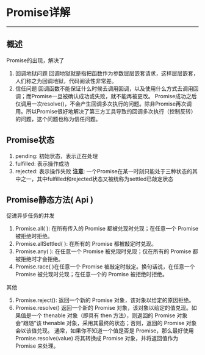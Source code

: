 # Promise详解
***
## 概述
Promise的出现，解决了
1. 回调地狱问题
回调地狱就是指把函数作为参数层层嵌套请求，这样层层嵌套，人们称之为回调地狱，代码阅读性非常差。
2. 信任问题
回调函数不能保证什么时候去调用回调，以及使用什么方式去调用回调；而Promise一旦被确认成功或失败，就不能再被更改。
Promise成功之后仅调用一次resolve()，不会产生回调多次执行的问题。除非Promise再次调用。所以Promise很好地解决了第三方工具导致的回调多次执行（控制反转）的问题，这个问题也称为信任问题。
## Promise状态
1. pending: 初始状态，表示正在处理
2. fulfilled: 表示操作成功
3. rejected: 表示操作失败
**注意**: 一个Promise在某一时刻只能处于三种状态的其中之一，其中fulfilled和rejected状态又被统称为settled已敲定状态
## Promise静态方法( Api )
促进异步任务的并发
1. Promise.all( ): 在所有传入的 Promise 都被兑现时兑现；在任意一个 Promise 被拒绝时拒绝。
2. Promise.allSettled( ): 在所有的 Promise 都被敲定时兑现。
3. Promise.any( ): 在任意一个 Promise 被兑现时兑现；仅在所有的 Promise 都被拒绝时才会拒绝。
4. Promise.race( )在任意一个 Promise 被敲定时敲定。换句话说，在任意一个 Promise 被兑现时兑现；在任意一个的 Promise 被拒绝时拒绝。

其他

5. Promise.reject(): 返回一个新的 Promise 对象，该对象以给定的原因拒绝。
6. Promise.resolve()
返回一个新的 Promise 对象，该对象以给定的值兑现。如果值是一个 thenable 对象（即具有 then 方法），则返回的 Promise 对象会“跟随”该 thenable 对象，采用其最终的状态；否则，返回的 Promise 对象会以该值兑现。
通常，如果你不知道一个值是否是 Promise，那么最好使用 Promise.resolve(value) 将其转换成 Promise 对象，并将返回值作为 Promise 来处理。